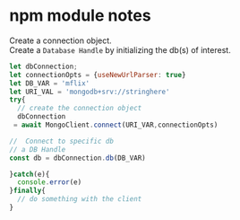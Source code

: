 # npm module notes
Create a connection object.  
Create a `Database Handle` by initializing the db(s) of interest.  


```js
let dbConnection;
let connectionOpts = {useNewUrlParser: true}
let DB_VAR = 'mflix'
let URI_VAL = 'mongodb+srv://stringhere'
try{
  // create the connection object
  dbConnection
 = await MongoClient.connect(URI_VAR,connectionOpts)

//  Connect to specific db 
// a DB Handle
const db = dbConnection.db(DB_VAR)

}catch(e){
  console.error(e)
}finally{
  // do something with the client
}
```